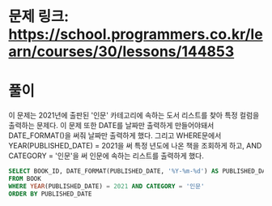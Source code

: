 # 문제 링크: https://school.programmers.co.kr/learn/courses/30/lessons/144853
# 풀이
이 문제는 2021년에 출판된 '인문' 카테고리에 속하는 도서 리스트를 찾아 특정 컬럼을 출력하는 문제다. 이 문제 또한 DATE를 날짜만 출력하게 만들어야돼서 DATE_FORMAT()을 써줘 날짜만 출력하게 했다. 그리고 WHERE문에서 YEAR(PUBLISHED_DATE) = 2021을 써 특정 년도에 나온 책을 조회하게 하고, AND CATEGORY = '인문'을 써 인문에 속하는 리스트를 출력하게 했다.

```sql
SELECT BOOK_ID, DATE_FORMAT(PUBLISHED_DATE, '%Y-%m-%d') AS PUBLISHED_DATE
FROM BOOK
WHERE YEAR(PUBLISHED_DATE) = 2021 AND CATEGORY = '인문'
ORDER BY PUBLISHED_DATE
```